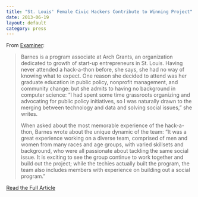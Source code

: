 ```yaml
---
title: "St. Louis' Female Civic Hackers Contribute to Winning Project"
date: 2013-06-19
layout: default
category: press
---
```

From [Examiner](http://www.examiner.com/):

> Barnes is a program associate at Arch Grants, an organization dedicated to
> growth of start-up entrepreneurs in St. Louis. Having never attended a
> hack-a-thon before, she says, she had no way of knowing what to expect. One
> reason she decided to attend was her graduate education in public policy,
> nonprofit management, and community change: but she admits to having no
> background in computer science: “I had spent some time grassroots organizing
> and advocating for public policy initiatives, so I was naturally drawn to the
> merging between technology and data and solving social issues,” she writes.
>
> When asked about the most memorable experience of the hack-a-thon, Barnes
> wrote about the unique dynamic of the team: “It was a great experience
> working on a diverse team, comprised of men and women from many races and age
> groups, with varied skillsets and background, who were all passionate about
> tackling the same social issue. It is exciting to see the group continue to
> work together and build out the project; while the techies actually built the
> program, the team also includes members with experience on building out a
> social program.”

[Read the Full Article](http://www.examiner.com/article/st-louis-female-civic-hackers-contribute-to-winning-project)
